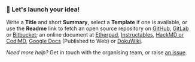 ### &#128640; Let's launch your idea!

Write a **Title** and short **Summary**, select a **Template** if one is available, or use the **Readme** link to fetch an open source repository on [GitHub](https://github.com), [GitLab](https://gitlab.com) or [Bitbucket](https://bitbucket.org); an online document at [Etherpad](http://etherpad.org), [Instructables](http://instructables.com), [HackMD or CodiMD](https://hackmd.io), [Google Docs](http://docs.google.com) (Published to Web) or [DokuWiki](http://make.opendata.ch/wiki/project:home).

_Need more help?_ Get in touch with the organising team, or raise [an issue](https://github.com/dribdat/dribdat/issues).
